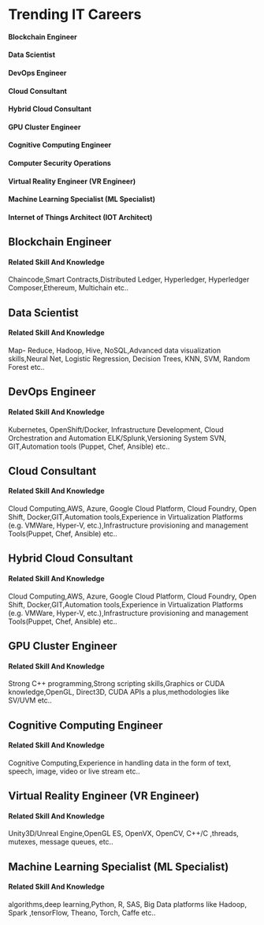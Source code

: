 # Trending IT Careers

#### Blockchain Engineer ####
#### Data Scientist ####
#### DevOps Engineer ####
#### Cloud Consultant ####
#### Hybrid Cloud Consultant ####
#### GPU Cluster Engineer ####
#### Cognitive Computing Engineer ####
#### Computer Security Operations ####
#### Virtual Reality Engineer (VR Engineer) ####
#### Machine Learning Specialist (ML Specialist) ####
#### Internet of Things Architect (IOT Architect) ####



## Blockchain Engineer

#### Related Skill And Knowledge
Chaincode,Smart Contracts,Distributed Ledger, Hyperledger, Hyperledger Composer,Ethereum, Multichain 
etc..

## Data Scientist
#### Related Skill And Knowledge
Map- Reduce, Hadoop, Hive, NoSQL,Advanced data visualization skills,Neural Net, Logistic Regression, Decision Trees, KNN, SVM, Random Forest
etc..

## DevOps Engineer
#### Related Skill And Knowledge
Kubernetes, OpenShift/Docker, Infrastructure Development, Cloud Orchestration and Automation
ELK/Splunk,Versioning System SVN, GIT,Automation tools (Puppet, Chef, Ansible) etc..

## Cloud Consultant
#### Related Skill And Knowledge
Cloud Computing,AWS, Azure, Google Cloud Platform, Cloud Foundry, Open Shift, Docker,GIT,Automation tools,Experience in Virtualization Platforms (e.g. VMWare, Hyper-V, etc.),Infrastructure provisioning and management Tools(Puppet, Chef, Ansible) etc..

## Hybrid Cloud Consultant
#### Related Skill And Knowledge
Cloud Computing,AWS, Azure, Google Cloud Platform, Cloud Foundry, Open Shift, Docker,GIT,Automation tools,Experience in Virtualization Platforms (e.g. VMWare, Hyper-V, etc.),Infrastructure provisioning and management Tools(Puppet, Chef, Ansible) etc..

## GPU Cluster Engineer
#### Related Skill And Knowledge
Strong C++ programming,Strong scripting skills,Graphics or CUDA knowledge,OpenGL, Direct3D, CUDA APIs a plus,methodologies like SV/UVM etc..


## Cognitive Computing Engineer
#### Related Skill And Knowledge
Cognitive Computing,Experience in handling data in the form of text, speech, image, video or live stream 
etc..


## Virtual Reality Engineer (VR Engineer)
#### Related Skill And Knowledge
Unity3D/Unreal Engine,OpenGL ES, OpenVX, OpenCV, C++/C ,threads, mutexes, message queues,
etc..

## Machine Learning Specialist (ML Specialist)
#### Related Skill And Knowledge
algorithms,deep learning,Python, R, SAS, Big Data platforms like Hadoop, Spark ,tensorFlow, Theano, Torch, Caffe
etc..









